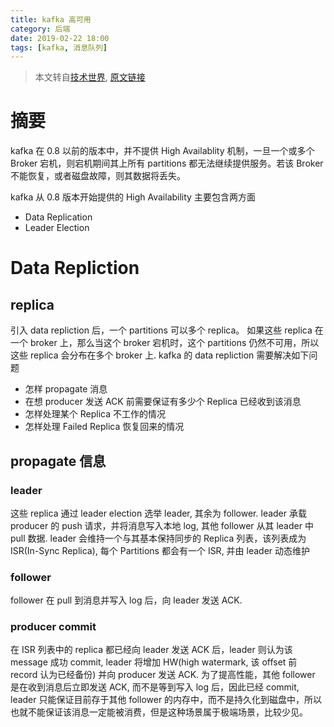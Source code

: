```yaml
---
title: kafka 高可用
category: 后端
date: 2019-02-22 18:00
tags: [kafka, 消息队列]
---
```


> 本文转自[技术世界](http://www.jasongj.com/), [原文链接](http://www.jasongj.com/2015/04/24/KafkaColumn2)

# 摘要

kafka 在 0.8 以前的版本中，并不提供 High Availablity 机制，一旦一个或多个 Broker 宕机，则宕机期间其上所有 partitions 都无法继续提供服务。若该 Broker 不能恢复，或者磁盘故障，则其数据将丢失。

kafka 从 0.8 版本开始提供的 High Availability 主要包含两方面

- Data Replication
- Leader Election

# Data Repliction

## replica

引入 data repliction 后，一个 partitions 可以多个 replica。
如果这些 replica 在一个 broker 上，那么当这个 broker 宕机时，这个 partitions 仍然不可用，所以这些 replica 会分布在多个 broker 上.
kafka 的 data repliction 需要解决如下问题

- 怎样 propagate 消息
- 在想 producer 发送 ACK 前需要保证有多少个 Replica 已经收到该消息
- 怎样处理某个 Replica 不工作的情况
- 怎样处理 Failed Replica 恢复回来的情况

## propagate 信息

### leader

这些 replica 通过 leader election 选举 leader, 其余为 follower. leader 承载 producer 的 push 请求，并将消息写入本地 log, 其他 follower 从其 leader 中 pull 数据.
leader 会维持一个与其基本保持同步的 Replica 列表，该列表成为 ISR(In-Sync Replica), 每个 Partitions 都会有一个 ISR, 并由 leader 动态维护

### follower

follower 在 pull 到消息并写入 log 后，向 leader 发送 ACK.

### producer commit

在 ISR 列表中的 replica 都已经向 leader 发送 ACK 后，leader 则认为该 message 成功 commit, leader 将增加 HW(high watermark, 该 offset 前 record 认为已经备份) 并向 producer 发送 ACK.
为了提高性能，其他 follower 是在收到消息后立即发送 ACK, 而不是等到写入 log 后，因此已经 commit, leader 只能保证目前存于其他 follower 的内存中，而不是持久化到磁盘中，所以也就不能保证该消息一定能被消费，但是这种场景属于极端场景，比较少见。
